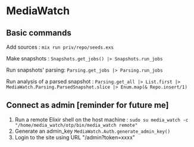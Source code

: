 # MediaWatch

## Basic commands

Add sources : `mix run priv/repo/seeds.exs`

Make snapshots : `Snapshots.get_jobs() |> Snapshots.run_jobs`

Run snapshots' parsing: `Parsing.get_jobs |> Parsing.run_jobs`

Run analysis of a parsed snapshot : `Parsing.get_all |> List.first |> MediaWatch.Parsing.ParsedSnapshot.slice |> Enum.map(& Repo.insert/1)`

## Connect as admin [reminder for future me]

1. Run a remote Elixir shell on the host machine : `sudo su media_watch -c "/home/media_watch/otp/bin/media_watch remote"`
1. Generate an admin_key `MediaWatch.Auth.generate_admin_key()`
1. Login to the site using URL "/admin?token=xxxx"
